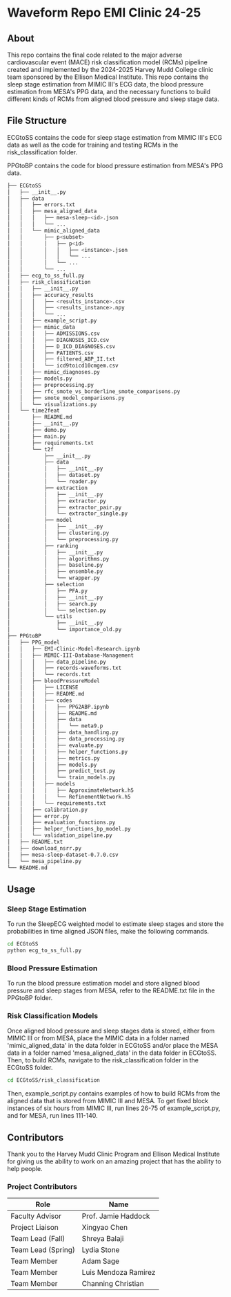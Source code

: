 # Waveform Repo EMI Clinic 24-25

## About

This repo contains the final code related to the major adverse cardiovascular event (MACE) risk classification 
model (RCMs) pipeline created and implemented by the 2024-2025 Harvey Mudd College clinic team sponsored by the Ellison 
Medical Institute. This repo contains the sleep stage estimation from MIMIC III's ECG data, the blood pressure 
estimation from MESA's PPG data, and the necessary functions to build different kinds of RCMs from aligned blood 
pressure and sleep stage data.

## File Structure
ECGtoSS contains the code for sleep stage estimation from MIMIC III's ECG data as well as the code for training and 
testing RCMs in the risk_classification folder.

PPGtoBP contains the code for blood pressure estimation from MESA's PPG data.

```bash
├── ECGtoSS
│   ├── __init__.py
│   ├── data
│   │   ├── errors.txt
│   │   ├── mesa_aligned_data
│   │   │   ├── mesa-sleep-<id>.json
│   │   │   └── ...
│   │   └── mimic_aligned_data
│   │       ├── p<subset>
│   │       │   ├── p<id>
│   │       │   │   ├── <instance>.json
│   │       │   │   └── ...
│   │       │   └── ...
│   │       └── ...
│   ├── ecg_to_ss_full.py
│   ├── risk_classification
│   │   ├── __init__.py
│   │   ├── accuracy_results
│   │   │   ├── <results_instance>.csv
│   │   │   ├── <results_instance>.npy
│   │   │   └── ...
│   │   ├── example_script.py
│   │   ├── mimic_data
│   │   │   ├── ADMISSIONS.csv
│   │   │   ├── DIAGNOSES_ICD.csv
│   │   │   ├── D_ICD_DIAGNOSES.csv
│   │   │   ├── PATIENTS.csv
│   │   │   ├── filtered_ABP_II.txt
│   │   │   └── icd9toicd10cmgem.csv
│   │   ├── mimic_diagnoses.py
│   │   ├── models.py
│   │   ├── preprocessing.py
│   │   ├── rfc_smote_vs_borderline_smote_comparisons.py
│   │   ├── smote_model_comparisons.py
│   │   └── visualizations.py
│   └── time2feat
│       ├── README.md
│       ├── __init__.py
│       ├── demo.py
│       ├── main.py
│       ├── requirements.txt
│       └── t2f
│           ├── __init__.py
│           ├── data
│           │   ├── __init__.py
│           │   ├── dataset.py
│           │   └── reader.py
│           ├── extraction
│           │   ├── __init__.py
│           │   ├── extractor.py
│           │   ├── extractor_pair.py
│           │   └── extractor_single.py
│           ├── model
│           │   ├── __init__.py
│           │   ├── clustering.py
│           │   └── preprocessing.py
│           ├── ranking
│           │   ├── __init__.py
│           │   ├── algorithms.py
│           │   ├── baseline.py
│           │   ├── ensemble.py
│           │   └── wrapper.py
│           ├── selection
│           │   ├── PFA.py
│           │   ├── __init__.py
│           │   ├── search.py
│           │   └── selection.py
│           └── utils
│               ├── __init__.py
│               └── importance_old.py
├── PPGtoBP
│   ├── PPG_model
│   │   ├── EMI-Clinic-Model-Research.ipynb
│   │   ├── MIMIC-III-Database-Management
│   │   │   ├── data_pipeline.py
│   │   │   ├── records-waveforms.txt
│   │   │   └── records.txt
│   │   ├── bloodPressureModel
│   │   │   ├── LICENSE
│   │   │   ├── README.md
│   │   │   ├── codes
│   │   │   │   ├── PPG2ABP.ipynb
│   │   │   │   ├── README.md
│   │   │   │   ├── data
│   │   │   │   │   └── meta9.p
│   │   │   │   ├── data_handling.py
│   │   │   │   ├── data_processing.py
│   │   │   │   ├── evaluate.py
│   │   │   │   ├── helper_functions.py
│   │   │   │   ├── metrics.py
│   │   │   │   ├── models.py
│   │   │   │   ├── predict_test.py
│   │   │   │   └── train_models.py
│   │   │   ├── models
│   │   │   │   ├── ApproximateNetwork.h5
│   │   │   │   └── RefinementNetwork.h5
│   │   │   └── requirements.txt
│   │   ├── calibration.py
│   │   ├── error.py
│   │   ├── evaluation_functions.py
│   │   ├── helper_functions_bp_model.py
│   │   └── validation_pipeline.py
│   ├── README.txt
│   ├── download_nsrr.py
│   ├── mesa-sleep-dataset-0.7.0.csv
│   └── mesa_pipeline.py
└── README.md
```

## Usage

### Sleep Stage Estimation
To run the SleepECG weighted model to estimate sleep stages and store the probabilities in time aligned JSON files,
make the following commands.
```bash
cd ECGtoSS
python ecg_to_ss_full.py
```

### Blood Pressure Estimation
To run the blood pressure estimation model and store aligned blood pressure and sleep stages from MESA, refer to the
README.txt file in the PPGtoBP folder.

### Risk Classification Models
Once aligned blood pressure and sleep stages data is stored, either from MIMIC III or from MESA, place the MIMIC data
in a folder named 'mimic_aligned_data' in the data folder in ECGtoSS and/or place the MESA data in a folder named
'mesa_aligned_data' in the data folder in ECGtoSS. Then, to build RCMs, navigate to the risk_classification folder in 
the ECGtoSS folder.
```bash
cd ECGtoSS/risk_classification
```
Then, example_script.py contains examples of how to build RCMs from the aligned data that is stored from MIMIC III
and MESA. To get fixed block instances of six hours from MIMIC III, run lines 26-75 of example_script.py, and for MESA,
run lines 111-140.


## Contributors
Thank you to the Harvey Mudd Clinic Program and Ellison Medical Institute for giving us the ability to work on an 
amazing project that has the ability to help people. 

### Project Contributors
| Role               | Name                 | 
|--------------------|----------------------|
| Faculty Advisor    | Prof. Jamie Haddock  |
| Project Liaison    | Xingyao Chen         |
| Team Lead (Fall)   | Shreya Balaji        |
| Team Lead (Spring) | Lydia Stone          |
| Team Member        | Adam Sage            | 
| Team Member        | Luis Mendoza Ramirez | 
| Team Member        | Channing Christian   | 